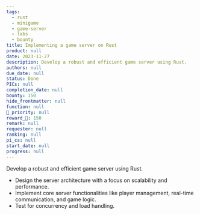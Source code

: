 ```yaml
---
tags: 
  - rust
  - minigame
  - game-server
  - labs
  - bounty
title: Implementing a game server on Rust
product: null
date: 2023-11-27
description: Develop a robust and efficient game server using Rust.
authors: null
due_date: null
status: Done
PICs: null
completion_date: null
bounty: 150
hide_frontmatter: null
function: null
🔺_priority: null
reward_🧊: 150
remark: null
requester: null
ranking: null
pi_cs: null
start_date: null
progress: null
---
```


Develop a robust and efficient game server using Rust.

* Design the server architecture with a focus on scalability and performance.
* Implement core server functionalities like player management, real-time communication, and game logic.
* Test for concurrency and load handling.